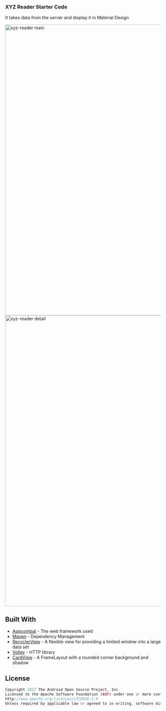 ### XYZ Reader Starter Code

It takes data from the server and display it in Material Design

<img src="https://github.com/ranforsin/xyz-reader/blob/master/pixel_main_screen(resized).png" alt="xyz-reader main" width="531" height="942">
<img src="https://github.com/ranforsin/xyz-reader/blob/master/pixel_detail_screen(resized).png" alt="xyz-reader detail" width="531" height="942">

## Built With

* [Appcombat](http://www.dropwizard.io/1.0.2/docs/) - The web framework used
* [Maven](https://maven.apache.org/) - Dependency Management
* [RecyclerView](https://developer.android.com/reference/android/support/v7/widget/RecyclerView) - A flexible view for providing a limited window into a large data set
* [Volley](https://github.com/google/volley) - HTTP library
* [CardView](https://developer.android.com/reference/android/support/v7/widget/CardView) - A FrameLayout with a rounded corner background and shadow



## License
```php
Copyright 2017 The Android Open Source Project, Inc.
Licensed to the Apache Software Foundation (ASF) under one or more contributor license agreements. See the NOTICE file distributed with this work for additional information regarding copyright ownership. The ASF licenses this file to you under the Apache License, Version 2.0 (the "License"); you may not use this file except in compliance with the License. You may obtain a copy of the License at
http://www.apache.org/licenses/LICENSE-2.0
Unless required by applicable law or agreed to in writing, software distributed under the License is distributed on an "AS IS" BASIS, WITHOUT WARRANTIES OR CONDITIONS OF ANY KIND, either express or implied. See the License for the specific language governing permissions and limitations under the License.
```
